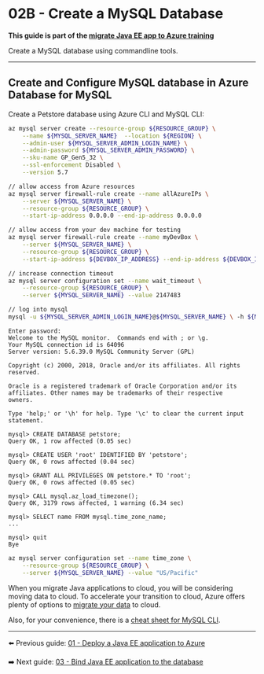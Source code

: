 # 02B - Create a MySQL Database

__This guide is part of the [migrate Java EE app to Azure training](../../README.md)__

Create a MySQL database using commandline tools.

---

## Create and Configure MySQL database in Azure Database for MySQL

Create a Petstore database using Azure CLI and MySQL CLI:

```bash
az mysql server create --resource-group ${RESOURCE_GROUP} \
    --name ${MYSQL_SERVER_NAME}  --location ${REGION} \
    --admin-user ${MYSQL_SERVER_ADMIN_LOGIN_NAME} \
    --admin-password ${MYSQL_SERVER_ADMIN_PASSWORD} \
    --sku-name GP_Gen5_32 \
    --ssl-enforcement Disabled \
    --version 5.7

// allow access from Azure resources
az mysql server firewall-rule create --name allAzureIPs \
    --server ${MYSQL_SERVER_NAME} \
    --resource-group ${RESOURCE_GROUP} \
    --start-ip-address 0.0.0.0 --end-ip-address 0.0.0.0

// allow access from your dev machine for testing
az mysql server firewall-rule create --name myDevBox \
    --server ${MYSQL_SERVER_NAME} \
    --resource-group ${RESOURCE_GROUP} \
    --start-ip-address ${DEVBOX_IP_ADDRESS} --end-ip-address ${DEVBOX_IP_ADDRESS}

// increase connection timeout
az mysql server configuration set --name wait_timeout \
    --resource-group ${RESOURCE_GROUP} \
    --server ${MYSQL_SERVER_NAME} --value 2147483

// log into mysql
mysql -u ${MYSQL_SERVER_ADMIN_LOGIN_NAME}@${MYSQL_SERVER_NAME} \ -h ${MYSQL_SERVER_FULL_NAME} -P 3306 -p
```
```text
Enter password:
Welcome to the MySQL monitor.  Commands end with ; or \g.
Your MySQL connection id is 64096
Server version: 5.6.39.0 MySQL Community Server (GPL)

Copyright (c) 2000, 2018, Oracle and/or its affiliates. All rights reserved.

Oracle is a registered trademark of Oracle Corporation and/or its
affiliates. Other names may be trademarks of their respective
owners.

Type 'help;' or '\h' for help. Type '\c' to clear the current input statement.

mysql> CREATE DATABASE petstore;
Query OK, 1 row affected (0.05 sec)

mysql> CREATE USER 'root' IDENTIFIED BY 'petstore';
Query OK, 0 rows affected (0.04 sec)

mysql> GRANT ALL PRIVILEGES ON petstore.* TO 'root';
Query OK, 0 rows affected (0.05 sec)

mysql> CALL mysql.az_load_timezone();
Query OK, 3179 rows affected, 1 warning (6.34 sec)
    
mysql> SELECT name FROM mysql.time_zone_name;
...

mysql> quit
Bye
```
```bash
az mysql server configuration set --name time_zone \
    --resource-group ${RESOURCE_GROUP} \
    --server ${MYSQL_SERVER_NAME} --value "US/Pacific"
```

When you migrate Java applications to cloud, you will be considering moving data to cloud. 
To accelerate your transition to cloud, 
Azure offers plenty of options to [migrate your data](https://azure.microsoft.com/en-us/services/database-migration/) 
to cloud.

Also, for your convenience, there is a [cheat sheet for MySQL CLI](http://www.mysqltutorial.org/mysql-cheat-sheet.aspx).

---
  
⬅️ Previous guide: [01 - Deploy a Java EE application to Azure](../../step-01-deploy-java-ee-app-to-azure/README.md)
  
➡️ Next guide: [03 - Bind Java EE application to the database](../../step-03-bind-java-ee-app-to-database/README.md)
